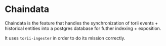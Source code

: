 # Chaindata

Chaindata is the feature that handles the synchronization of torii events + historical entities into a postgres database for futher indexing + exposition.

It uses `torii-ingester` in order to do its mission correctly.
